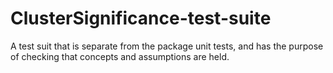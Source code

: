 # ClusterSignificance-test-suite

A test suit that is separate from the package unit tests, and has the purpose of
checking that concepts and assumptions are held.


